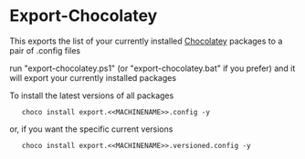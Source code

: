 # Export-Chocolatey

This exports the list of your currently installed [Chocolatey](https://chocolatey.org/) packages to a pair of .config files


run "export-chocolatey.ps1" (or "export-chocolatey.bat" if you prefer) and it will export your currently installed packages



To install the latest versions of all packages 


`   choco install export.<<MACHINENAME>>.config -y`

 or, if you want the specific current versions 

`   choco install export.<<MACHINENAME>>.versioned.config -y`
